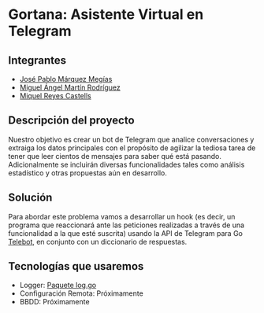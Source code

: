 # Gortana: Asistente Virtual en Telegram

## Integrantes
 - [José Pablo Márquez Megías](https://www.linkedin.com/in/jose-pablo-m%C3%A1rquez-meg%C3%ADas-3942241a3/)
 - [Miguel Ángel Martín Rodríguez](https://www.linkedin.com/in/miguel-%C3%A1ngel-mart%C3%ADn-rodr%C3%ADguez-2893571a3/)
 - [Miquel Reyes Castells](https://www.linkedin.com/in/miquel-reyes/)

## Descripción del proyecto
Nuestro objetivo es crear un bot de Telegram que analice conversaciones y extraiga los datos principales con el propósito de agilizar la tediosa tarea de tener que leer cientos de mensajes para saber qué está pasando. Adicionalmente se incluirán diversas funcionalidades tales como análisis estadístico y otras propuestas aún en desarrollo.

## Solución
Para abordar este problema vamos a desarrollar un hook (es decir, un programa que reaccionará ante las peticiones realizadas a través de una funcionalidad a la que esté suscrita) usando la API de Telegram para Go [Telebot](https://github.com/tucnak/telebot), en conjunto con un diccionario de respuestas.

## Tecnologías que usaremos
- Logger: [Paquete log.go](https://golang.org/pkg/log/)
- Configuración Remota: Próximamente
- BBDD: Próximamente
